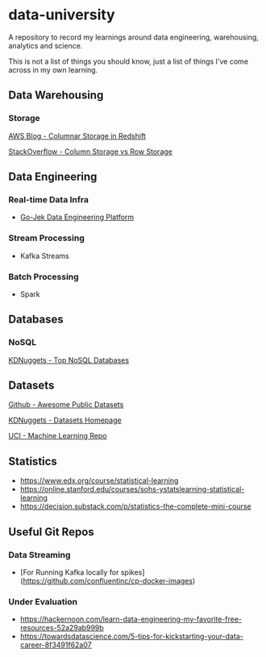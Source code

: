 # data-university
A repository to record my learnings around data engineering, warehousing, analytics and science.

This is not a list of things you should know, just a list of things I've come across in my own learning.

## Data Warehousing
### Storage
[AWS Blog - Columnar Storage in Redshift](https://docs.aws.amazon.com/redshift/latest/dg/c_columnar_storage_disk_mem_mgmnt.html)

[StackOverflow - Column Storage vs Row Storage](https://stackoverflow.com/questions/13010225/why-many-refer-to-cassandra-as-a-column-oriented-database)


## Data Engineering

### Real-time Data Infra
* [Go-Jek Data Engineering Platform](https://blog.gojekengineering.com/data-infrastructure-at-go-jek-cd4dc8cbd929)

### Stream Processing 
* Kafka Streams



### Batch Processing
* Spark


## Databases 

### NoSQL
[KDNuggets - Top NoSQL Databases](https://www.kdnuggets.com/2016/06/top-nosql-database-engines.html)

## Datasets

[Github - Awesome Public Datasets](https://github.com/awesomedata/awesome-public-datasets)

[KDNuggets - Datasets Homepage](https://www.kdnuggets.com/datasets/index.html)

[UCI - Machine Learning Repo](https://archive.ics.uci.edu/ml/index.php)

## Statistics
* https://www.edx.org/course/statistical-learning
* https://online.stanford.edu/courses/sohs-ystatslearning-statistical-learning
* https://decision.substack.com/p/statistics-the-complete-mini-course


## Useful Git Repos
### Data Streaming
* [For Running Kafka locally for spikes] (https://github.com/confluentinc/cp-docker-images)

### Under Evaluation
* https://hackernoon.com/learn-data-engineering-my-favorite-free-resources-52a29ab999b
* https://towardsdatascience.com/5-tips-for-kickstarting-your-data-career-8f3491f62a07



